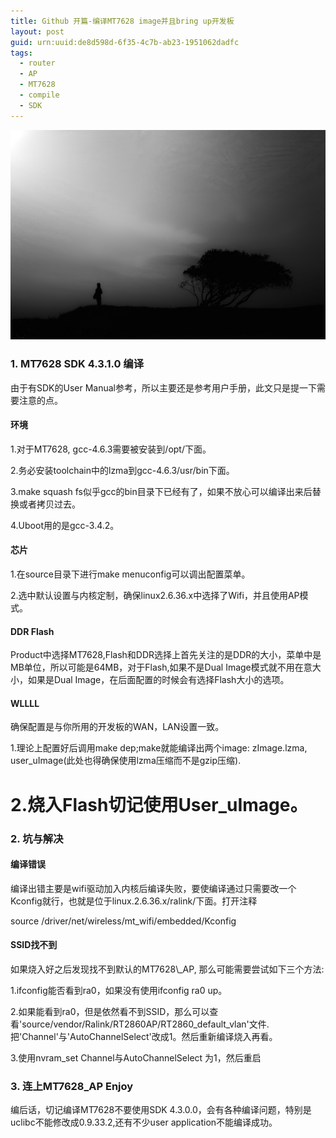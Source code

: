 ```yaml
---
title: Github 开篇-编译MT7628 image并且bring up开发板
layout: post
guid: urn:uuid:de8d598d-6f35-4c7b-ab23-1951062dadfc
tags:
  - router 
  - AP 
  - MT7628
  - compile
  - SDK 
---
```

![Alone](/media/files/2016/3/alone.jpg)
<p />

###  1. MT7628 SDK 4.3.1.0 编译

<p>
由于有SDK的User Manual参考，所以主要还是参考用户手册，此文只是提一下需要注意的点。
</p>

####  环境

1.对于MT7628, gcc-4.6.3需要被安装到/opt/下面。

2.务必安装toolchain中的lzma到gcc-4.6.3/usr/bin下面。

3.make squash fs似乎gcc的bin目录下已经有了，如果不放心可以编译出来后替换或者拷贝过去。

4.Uboot用的是gcc-3.4.2。

####  芯片

1.在source目录下进行make menuconfig可以调出配置菜单。

2.选中默认设置与内核定制，确保linux2.6.36.x中选择了Wifi，并且使用AP模式。

####  DDR Flash

Product中选择MT7628,Flash和DDR选择上首先关注的是DDR的大小，菜单中是MB单位，所以可能是64MB，对于Flash,如果不是Dual Image模式就不用在意大小，如果是Dual Image，在后面配置的时候会有选择Flash大小的选项。

####  WLLLL

确保配置是与你所用的开发板的WAN，LAN设置一致。

1.理论上配置好后调用make dep;make就能编译出两个image: zImage.lzma, user\_uImage(此处也得确保使用lzma压缩而不是gzip压缩).

2.烧入Flash切记使用User\_uImage。
================

###  2. 坑与解决

<p />

####  编译错误

<p>
编译出错主要是wifi驱动加入内核后编译失败，要使编译通过只需要改一个Kconfig就行，也就是位于linux.2.6.36.x/ralink/下面。打开注释
</p>
        source /driver/net/wireless/mt_wifi/embedded/Kconfig
<p />

####  SSID找不到

<p>
如果烧入好之后发现找不到默认的MT7628\_AP, 那么可能需要尝试如下三个方法:
</p>

1.ifconfig能否看到ra0，如果没有使用ifconfig ra0 up。

2.如果能看到ra0，但是依然看不到SSID，那么可以查看'source/vendor/Ralink/RT2860AP/RT2860\_default\_vlan'文件.把'Channel'与'AutoChannelSelect'改成1。然后重新编译烧入再看。

3.使用nvram\_set Channel与AutoChannelSelect 为1，然后重启 

<p />

###  3. 连上MT7628\_AP Enjoy 

<p />
编后话，切记编译MT7628不要使用SDK 4.3.0.0，会有各种编译问题，特别是uclibc不能修改成0.9.33.2,还有不少user application不能编译成功。
